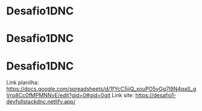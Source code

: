 # Desafio1DNC
# Desafio1DNC
# Desafio1DNC

Link planilha: https://docs.google.com/spreadsheets/d/1fYcC5jiQ_xouPO5vGg7l9N4qaS_gVrp8Cc0fMPMNNvE/edit?gid=0#gid=0git
Link site: https://desafio1-devfullstackdnc.netlify.app/
